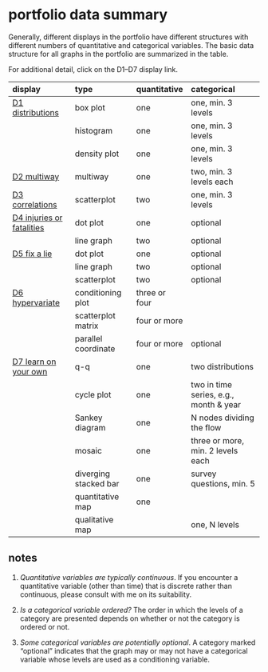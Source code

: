 
# portfolio data summary

Generally, different displays in the portfolio have different structures
with different numbers of quantitative and categorical variables. The
basic data structure for all graphs in the portfolio are summarized in
the table.

For additional detail, click on the D1–D7 display
link.

| display                                             | type                  | quantitative  | categorical                            |
| :-------------------------------------------------- | :-------------------- | :------------ | :------------------------------------- |
| [D1 distributions](cm210_d1-distributions.md)       | box plot              | one           | one, min. 3 levels                     |
|                                                     | histogram             | one           | one, min. 3 levels                     |
|                                                     | density plot          | one           | one, min. 3 levels                     |
| [D2 multiway](cm220_d2-multiway.md)                 | multiway              | one           | two, min. 3 levels each                |
| [D3 correlations](cm230_d3-correlations.md)         | scatterplot           | two           | one, min. 3 levels                     |
| [D4 injuries or fatalities](cm240_d4-cruel-pies.md) | dot plot              | one           | optional                               |
|                                                     | line graph            | two           | optional                               |
| [D5 fix a lie](cm241_d5-fix-lies.md)                | dot plot              | one           | optional                               |
|                                                     | line graph            | two           | optional                               |
|                                                     | scatterplot           | two           | optional                               |
| [D6 hypervariate](cm260_d6-hypervariate.md)         | conditioning plot     | three or four |                                        |
|                                                     | scatterplot matrix    | four or more  |                                        |
|                                                     | parallel coordinate   | four or more  | optional                               |
| [D7 learn on your own](cm270_d7-counts-maps.md)     | q-q                   | one           | two distributions                      |
|                                                     | cycle plot            | one           | two in time series, e.g., month & year |
|                                                     | Sankey diagram        | one           | N nodes dividing the flow              |
|                                                     | mosaic                | one           | three or more, min. 2 levels each      |
|                                                     | diverging stacked bar | one           | survey questions, min. 5               |
|                                                     | quantitative map      | one           |                                        |
|                                                     | qualitative map       |               | one, N levels                          |

## notes

1.  *Quantitative variables are typically continuous*. If you encounter
    a quantitative variable (other than time) that is discrete rather
    than continuous, please consult with me on its suitability.

2.  *Is a categorical variable ordered?* The order in which the levels
    of a category are presented depends on whether or not the category
    is ordered or not.

3.  *Some categorical variables are potentially optional*. A category
    marked “optional” indicates that the graph may or may not have a
    categorical variable whose levels are used as a conditioning
    variable.
